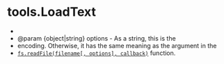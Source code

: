 # tools.LoadText


 *
 * @param  {object|string}   options  -  As   a  string,  this   is  the
 * encoding. Otherwise, it  has the same meaning as the  argument in the
 * [`fs.readFile(filename[, options], callback)`](https://nodejs.org/dist/latest-v4.x/docs/api/fs.html#fs_fs_readfile_filename_options_callback) function.
 